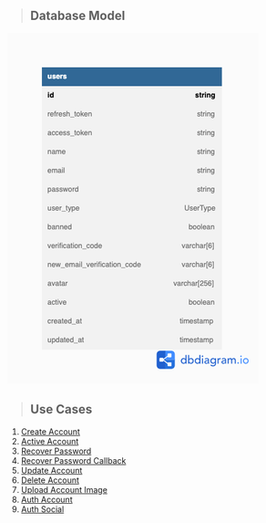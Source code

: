 > ## Database Model

![alt text](../../public/img/db/shop-users.png)

> ## Use Cases

1. [Create Account](./requirements/create-account/create-account.md)
2. [Active Account](./requirements/active-account/active-account.md)
3. [Recover Password](./requirements/recover-password/recover-password.md)
4. [Recover Password Callback](./requirements/recover-password-callback/recover-password-callback.md)
5. [Update Account](./requirements/update-account/update-account.md)
6. [Delete Account](./requirements/delete-account/delete-account.md)
7. [Upload Account Image](./requirements/update-account-image/update-account-image.md)
7. [Auth Account](./requirements/auth-account/auth-account.md)
7. [Auth Social](./requirements/auth-social/auth-social.md)
